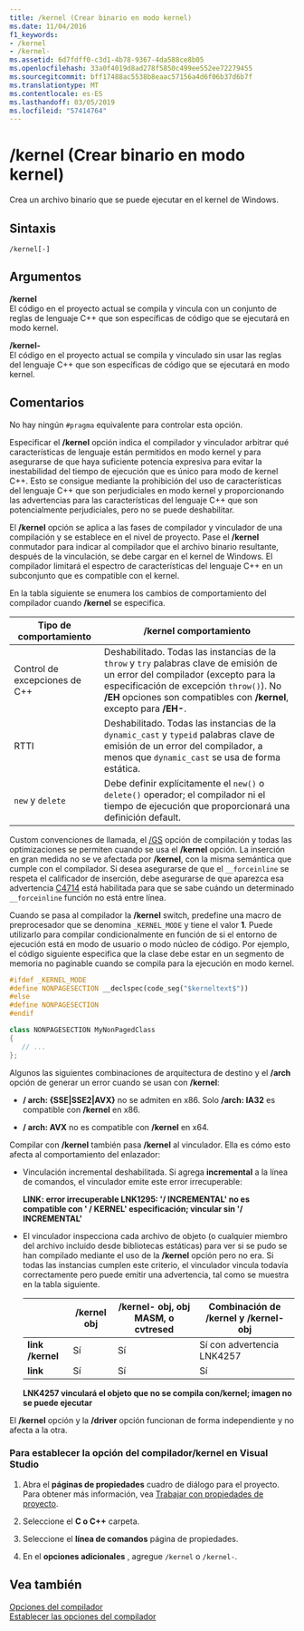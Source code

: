 ```yaml
---
title: /kernel (Crear binario en modo kernel)
ms.date: 11/04/2016
f1_keywords:
- /kernel
- /kernel-
ms.assetid: 6d7fdff0-c3d1-4b78-9367-4da588ce8b05
ms.openlocfilehash: 33a0f4019d8ad278f5850c499ee552ee72279455
ms.sourcegitcommit: bff17488ac5538b8eaac57156a4d6f06b37d6b7f
ms.translationtype: MT
ms.contentlocale: es-ES
ms.lasthandoff: 03/05/2019
ms.locfileid: "57414764"
---
```

# <a name="kernel-create-kernel-mode-binary"></a>/kernel (Crear binario en modo kernel)

Crea un archivo binario que se puede ejecutar en el kernel de Windows.

## <a name="syntax"></a>Sintaxis

```
/kernel[-]
```

## <a name="arguments"></a>Argumentos

**/kernel**<br/>
El código en el proyecto actual se compila y vincula con un conjunto de reglas de lenguaje C++ que son específicas de código que se ejecutará en modo kernel.

**/kernel-**<br/>
El código en el proyecto actual se compila y vinculado sin usar las reglas del lenguaje C++ que son específicas de código que se ejecutará en modo kernel.

## <a name="remarks"></a>Comentarios

No hay ningún `#pragma` equivalente para controlar esta opción.

Especificar el **/kernel** opción indica el compilador y vinculador arbitrar qué características de lenguaje están permitidos en modo kernel y para asegurarse de que haya suficiente potencia expresiva para evitar la inestabilidad del tiempo de ejecución que es único para modo de kernel C++. Esto se consigue mediante la prohibición del uso de características del lenguaje C++ que son perjudiciales en modo kernel y proporcionando las advertencias para las características del lenguaje C++ que son potencialmente perjudiciales, pero no se puede deshabilitar.

El **/kernel** opción se aplica a las fases de compilador y vinculador de una compilación y se establece en el nivel de proyecto. Pase el **/kernel** conmutador para indicar al compilador que el archivo binario resultante, después de la vinculación, se debe cargar en el kernel de Windows. El compilador limitará el espectro de características del lenguaje C++ en un subconjunto que es compatible con el kernel.

En la tabla siguiente se enumera los cambios de comportamiento del compilador cuando **/kernel** se especifica.

|Tipo de comportamiento|**/kernel** comportamiento|
|-------------------|---------------------------|
|Control de excepciones de C++|Deshabilitado. Todas las instancias de la `throw` y `try` palabras clave de emisión de un error del compilador (excepto para la especificación de excepción `throw()`). No **/EH** opciones son compatibles con **/kernel**, excepto para **/EH-**.|
|RTTI|Deshabilitado. Todas las instancias de la `dynamic_cast` y `typeid` palabras clave de emisión de un error del compilador, a menos que `dynamic_cast` se usa de forma estática.|
|`new` y `delete`|Debe definir explícitamente el `new()` o `delete()` operador; el compilador ni el tiempo de ejecución que proporcionará una definición default.|

Custom convenciones de llamada, el [/GS](../../build/reference/gs-buffer-security-check.md) opción de compilación y todas las optimizaciones se permiten cuando se usa el **/kernel** opción. La inserción en gran medida no se ve afectada por **/kernel**, con la misma semántica que cumple con el compilador. Si desea asegurarse de que el `__forceinline` se respeta el calificador de inserción, debe asegurarse de que aparezca esa advertencia [C4714](../../error-messages/compiler-warnings/compiler-warning-level-4-c4714.md) está habilitada para que se sabe cuándo un determinado `__forceinline` función no está entre línea.

Cuando se pasa al compilador la **/kernel** switch, predefine una macro de preprocesador que se denomina `_KERNEL_MODE` y tiene el valor **1**. Puede utilizarlo para compilar condicionalmente en función de si el entorno de ejecución está en modo de usuario o modo núcleo de código. Por ejemplo, el código siguiente especifica que la clase debe estar en un segmento de memoria no paginable cuando se compila para la ejecución en modo kernel.

```cpp
#ifdef _KERNEL_MODE
#define NONPAGESECTION __declspec(code_seg("$kerneltext$"))
#else
#define NONPAGESECTION
#endif

class NONPAGESECTION MyNonPagedClass
{
   // ...
};
```

Algunos las siguientes combinaciones de arquitectura de destino y el **/arch** opción de generar un error cuando se usan con **/kernel**:

- **/ arch: {SSE&#124;SSE2&#124;AVX}** no se admiten en x86. Solo **/arch: IA32** es compatible con **/kernel** en x86.

- **/ arch: AVX** no es compatible con **/kernel** en x64.

Compilar con **/kernel** también pasa **/kernel** al vinculador. Ella es cómo esto afecta al comportamiento del enlazador:

- Vinculación incremental deshabilitada. Si agrega **incremental** a la línea de comandos, el vinculador emite este error irrecuperable:

   **LINK: error irrecuperable LNK1295: '/ INCREMENTAL' no es compatible con ' / KERNEL' especificación; vincular sin '/ INCREMENTAL'**

- El vinculador inspecciona cada archivo de objeto (o cualquier miembro del archivo incluido desde bibliotecas estáticas) para ver si se pudo se han compilado mediante el uso de la **/kernel** opción pero no era. Si todas las instancias cumplen este criterio, el vinculador vincula todavía correctamente pero puede emitir una advertencia, tal como se muestra en la tabla siguiente.

   ||**/kernel** obj|**/kernel-** obj, obj MASM, o cvtresed|Combinación de **/kernel** y **/kernel-** obj|
   |-|----------------------|-----------------------------------------------|-------------------------------------------------|
   |**link /kernel**|Sí|Sí|Sí con advertencia LNK4257|
   |**link**|Sí|Sí|Sí|

   **LNK4257 vinculará el objeto que no se compila con/kernel; imagen no se puede ejecutar**

El **/kernel** opción y la **/driver** opción funcionan de forma independiente y no afecta a la otra.

### <a name="to-set-the-kernel-compiler-option-in-visual-studio"></a>Para establecer la opción del compilador/kernel en Visual Studio

1. Abra el **páginas de propiedades** cuadro de diálogo para el proyecto. Para obtener más información, vea [Trabajar con propiedades de proyecto](../../ide/working-with-project-properties.md).

1. Seleccione el **C o C++** carpeta.

1. Seleccione el **línea de comandos** página de propiedades.

1. En el **opciones adicionales** , agregue `/kernel` o `/kernel-`.

## <a name="see-also"></a>Vea también

[Opciones del compilador](../../build/reference/compiler-options.md)<br/>
[Establecer las opciones del compilador](../../build/reference/setting-compiler-options.md)
